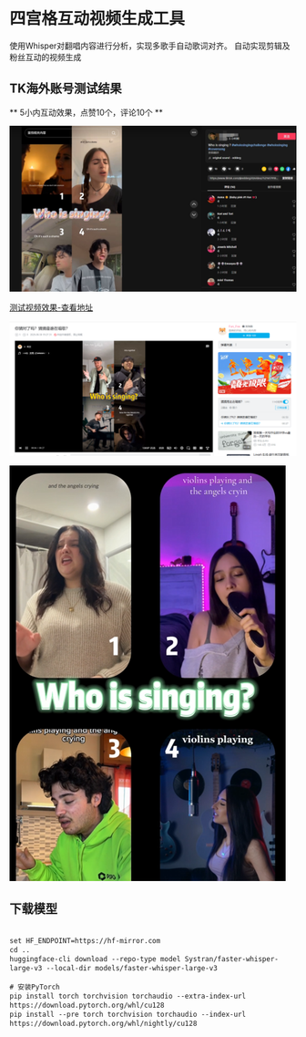 # 四宫格互动视频生成工具

使用Whisper对翻唱内容进行分析，实现多歌手自动歌词对齐。 自动实现剪辑及粉丝互动的视频生成

## TK海外账号测试结果

** 5小内互动效果，点赞10个，评论10个 **

![](/doc/1.jpg)

[测试视频效果-查看地址](https://www.bilibili.com/video/BV1GEgrzmEaz/?vd_source=4d12893260db69d541b5046e851cef83)

![](/doc/2.png)


![](/doc/3.png)

## 下载模型

```commandline

set HF_ENDPOINT=https://hf-mirror.com
cd ..
huggingface-cli download --repo-type model Systran/faster-whisper-large-v3 --local-dir models/faster-whisper-large-v3

# 安装PyTorch
pip install torch torchvision torchaudio --extra-index-url https://download.pytorch.org/whl/cu128
pip install --pre torch torchvision torchaudio --index-url https://download.pytorch.org/whl/nightly/cu128

```